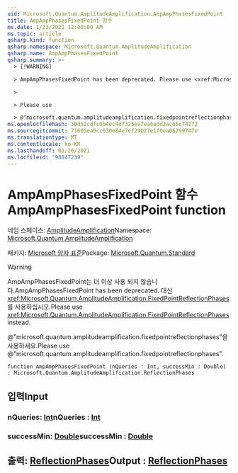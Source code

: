```yaml
---
uid: Microsoft.Quantum.AmplitudeAmplification.AmpAmpPhasesFixedPoint
title: AmpAmpPhasesFixedPoint 함수
ms.date: 1/23/2021 12:00:00 AM
ms.topic: article
qsharp.kind: function
qsharp.namespace: Microsoft.Quantum.AmplitudeAmplification
qsharp.name: AmpAmpPhasesFixedPoint
qsharp.summary: >-
  > [!WARNING]

  > AmpAmpPhasesFixedPoint has been deprecated. Please use <xref:Microsoft.Quantum.AmplitudeAmplification.FixedPointReflectionPhases> instead.

  >

  > Please use

  > @"microsoft.quantum.amplitudeamplification.fixedpointreflectionphases".
ms.openlocfilehash: 30d52cdfc0b4ec4d7325ea7ea6edd2ac65c74272
ms.sourcegitcommit: 71605ea9cc630e84e7ef29027e1f0ea06299747e
ms.translationtype: MT
ms.contentlocale: ko-KR
ms.lasthandoff: 01/26/2021
ms.locfileid: "98847239"
---
```

# <a name="ampampphasesfixedpoint-function"></a><span data-ttu-id="af711-102">AmpAmpPhasesFixedPoint 함수</span><span class="sxs-lookup"><span data-stu-id="af711-102">AmpAmpPhasesFixedPoint function</span></span>

<span data-ttu-id="af711-103">네임 스페이스: [AmplitudeAmplification](xref:Microsoft.Quantum.AmplitudeAmplification)</span><span class="sxs-lookup"><span data-stu-id="af711-103">Namespace: [Microsoft.Quantum.AmplitudeAmplification](xref:Microsoft.Quantum.AmplitudeAmplification)</span></span>

<span data-ttu-id="af711-104">패키지: [Microsoft 양자 표준](https://nuget.org/packages/Microsoft.Quantum.Standard)</span><span class="sxs-lookup"><span data-stu-id="af711-104">Package: [Microsoft.Quantum.Standard](https://nuget.org/packages/Microsoft.Quantum.Standard)</span></span>


> [!WARNING]
> <span data-ttu-id="af711-105">AmpAmpPhasesFixedPoint는 더 이상 사용 되지 않습니다.</span><span class="sxs-lookup"><span data-stu-id="af711-105">AmpAmpPhasesFixedPoint has been deprecated.</span></span> <span data-ttu-id="af711-106">대신 <xref:Microsoft.Quantum.AmplitudeAmplification.FixedPointReflectionPhases>를 사용하십시오.</span><span class="sxs-lookup"><span data-stu-id="af711-106">Please use <xref:Microsoft.Quantum.AmplitudeAmplification.FixedPointReflectionPhases> instead.</span></span>
>
> <span data-ttu-id="af711-107">@"microsoft.quantum.amplitudeamplification.fixedpointreflectionphases"을 사용하세요.</span><span class="sxs-lookup"><span data-stu-id="af711-107">Please use @"microsoft.quantum.amplitudeamplification.fixedpointreflectionphases".</span></span>



```qsharp
function AmpAmpPhasesFixedPoint (nQueries : Int, successMin : Double) : Microsoft.Quantum.AmplitudeAmplification.ReflectionPhases
```


## <a name="input"></a><span data-ttu-id="af711-108">입력</span><span class="sxs-lookup"><span data-stu-id="af711-108">Input</span></span>

### <a name="nqueries--int"></a><span data-ttu-id="af711-109">nQueries: [Int](xref:microsoft.quantum.lang-ref.int)</span><span class="sxs-lookup"><span data-stu-id="af711-109">nQueries : [Int](xref:microsoft.quantum.lang-ref.int)</span></span>




### <a name="successmin--double"></a><span data-ttu-id="af711-110">successMin: [Double](xref:microsoft.quantum.lang-ref.double)</span><span class="sxs-lookup"><span data-stu-id="af711-110">successMin : [Double](xref:microsoft.quantum.lang-ref.double)</span></span>





## <a name="output--reflectionphases"></a><span data-ttu-id="af711-111">출력: [ReflectionPhases](xref:Microsoft.Quantum.AmplitudeAmplification.ReflectionPhases)</span><span class="sxs-lookup"><span data-stu-id="af711-111">Output : [ReflectionPhases](xref:Microsoft.Quantum.AmplitudeAmplification.ReflectionPhases)</span></span>

